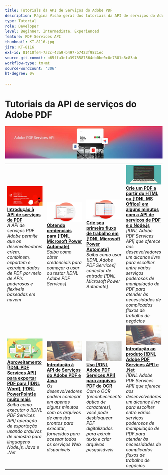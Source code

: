 ```yaml
---
title: Tutorials da API de Serviços do Adobe PDF
description: Página Visão geral dos tutoriais da API de serviços do Adobe PDF
type: Tutorial
role: Developer
level: Beginner, Intermediate, Experienced
feature: PDF Services API
thumbnail: KT-8116.jpg
jira: KT-8116
exl-id: 81410fe4-7a2c-43a9-b497-b7423f9821ec
source-git-commit: b65ffa3efa3978587564eb0be0c0e7381c8c83ab
workflow-type: tm+mt
source-wordcount: '306'
ht-degree: 0%

---
```


# Tutoriais da API de serviços do Adobe PDF

![Banner da API de serviços de PDF](../assets/pdfserviceshero.jpg)

<table style="table-layout:fixed">
<tr>
 <td>
   <a href="https://experienceleague.adobe.com/docs/adobe-developers-live-events/events/2021/oct2021/pdf-services-api.html">
      <img alt="Introdução à API de serviços de PDF" src="assets/introduction_1280.png" />
   </a>
    <div>
   <a href="https://experienceleague.adobe.com/docs/adobe-developers-live-events/events/2021/oct2021/pdf-services-api.html"><strong>Introdução à API de serviços de PDF</strong></a>
    </div>
    <em>A API de serviços PDF Adobe permite que os desenvolvedores criem, combinem, exportem e extraiam dados de PDF por meio de APIs poderosas e flexíveis baseadas em nuvem</em>
    <br>
  </td>
  <td>
   <a href="getting-credentials-power-automate.md">
      <img alt="Como obter credenciais para o Microsoft Power Automate" src="assets/createcredentials_1280.png" />
   </a>
    <div>
   <a href="getting-credentials-power-automate.md"><strong>Obtendo credenciais para [!DNL Microsoft Power Automate]</strong></a>
    </div>
    <em>Saiba como obter credenciais para começar a usar ou testar [!DNL Adobe PDF Services]</em>
    <br>
  </td>
  <td>
   <a href="create-workflow-power-automate.md">
      <img alt="Crie seu primeiro fluxo de trabalho no Microsoft Power Automate" src="assets/firstflow_1280.png" />
   </a>
    <div>
   <a href="create-workflow-power-automate.md"><strong>Crie seu primeiro fluxo de trabalho em [!DNL Microsoft Power Automate]</strong></a>
    </div>
    <em>Saiba como usar [!DNL Adobe PDF Services] conector de entrada [!DNL Microsoft Power Automate]</em>
    <br>
  </td>
  <td>
   <a href="createpdffromhtml.md">
      <img alt="Crie um PDF do HTML ou MS Office em alguns minutos com a API de serviços de PDF e o Node.js" src="assets/PDFServices_GettingStartedNode_thumb.jpg" />
   </a>
    <div>
   <a href="createpdffromhtml.md"><strong>Crie um PDF a partir do HTML ou [!DNL MS Office] em alguns minutos com a API de serviços de PDF e o Node.js</strong></a>
    </div>
    <em>[!DNL Adobe PDF Services API] que oferece aos desenvolvedores um alcance livre para escolher entre vários serviços poderosos de manipulação de PDF para atender às necessidades de complicados fluxos de trabalho de negócios</em>
    <br>
  </td>
</tr>
<tr>
  <td>
   <a href="exportpdf.md">
      <img alt="Usar a API de Serviços de PDF para exportar PDF para Word, PowerPoint e muito mais" src="assets/PDFServices_ExportPDF_thumb.jpg" />
   </a>
    <div>
   <a href="exportpdf.md"><strong>Aproveitamento [!DNL PDF Services API] para exportar PDF para [!DNL Word], [!DNL PowerPoint]e muito mais</strong></a>
    </div>
    <em>Saiba como executar o [!DNL PDF Services API] operação de exportação usando arquivos de amostra para linguagens Node.js, Java e .Net</em>
    <br>
  </td>
   <td>
   <a href="gettingstartedjava.md">
      <img alt="Introdução à API de Serviços do Adobe PDF e Java" src="assets/PDFServices_GettingStartedJAVA_thumb.jpg" />
   </a>
    <div>
   <a href="gettingstartedjava.md"><strong>Introdução à API de Serviços do Adobe PDF e Java</strong></a>
    </div>
    <em>Os desenvolvedores podem começar em apenas alguns minutos com os arquivos de amostra prontos para executar, fornecidos para acessar todos os serviços Web disponíveis</em>
    <br>
  </td>
   <td>
   <a href="ocr.md">
      <img alt="Uso da API de Serviços do Adobe PDF em arquivos de PDF de OCR" src="assets/PDFServices_OCR_Thumb.jpg" />
   </a>
    <div>
   <a href="ocr.md"><strong>Uso [!DNL Adobe PDF Services API] para arquivos PDF de OCR</strong></a>
    </div>
    <em>Com o OCR (reconhecimento óptico de caracteres), você pode desbloquear PDF digitalizados para extrair texto e criar arquivos pesquisáveis</em>
    <br>
  </td>
  <td>
   <a href="gettingstartednet.md">
      <img alt="Introdução à API de Serviços do Adobe PDF e ao .Net" src="assets/PDFServices_GettingStartedNET_thumb.jpg" />
   </a>
    <div>
   <a href="gettingstartednet.md"><strong>Introdução ao produto [!DNL Adobe PDF Services API] e .Net</strong></a>
    </div>
    <em>[!DNL Adobe PDF Services API] que oferece aos desenvolvedores um alcance livre para escolher entre vários serviços poderosos de manipulação de PDF para atender às necessidades de complicados fluxos de trabalho de negócios</em>
    <br>
  </td>
</tr>
</table>
